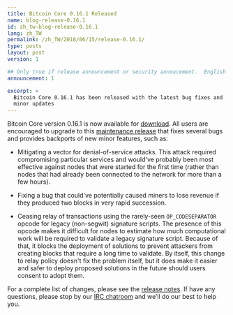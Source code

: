 ```yaml
---
title: Bitcoin Core 0.16.1 Released
name: blog-release-0.16.1
id: zh_tw-blog-release-0.16.1
lang: zh_TW
permalink: /zh_TW/2018/06/15/release-0.16.1/
type: posts
layout: post
version: 1

## Only true if release announcement or security annoucement.  English posts only
announcement: 1

excerpt: >
  Bitcoin Core 0.16.1 has been released with the latest bug fixes and
  minor updates
---
```

Bitcoin Core version 0.16.1 is now available for [download][download
page].  All users are encouraged to upgrade to this [maintenance
release][] that fixes several bugs and provides backports of new minor
features, such as:

- Mitigating a vector for denial-of-service attacks.  This attack required
  compromising particular services and would've probably been most
  effective against nodes that were started for the first time (rather
  than nodes that had already been connected to the network for more
  than a few hours).

- Fixing a bug that could've potentially caused miners to lose revenue if
  they produced two blocks in very rapid succession.

- Ceasing relay of transactions using the rarely-seen `OP_CODESEPARATOR` opcode for legacy
  (non-segwit) signature scripts.  The presence of this opcode makes it
  difficult for nodes to estimate how much computational work will be
  required to validate a legacy signature script.  Because of that, it
  blocks the deployment of solutions to prevent attackers from creating
  blocks that require a long time to validate.  By itself, this change
  to relay policy doesn't fix the problem itself, but it does make it
  easier and safer to deploy proposed solutions in the future should
  users consent to adopt them.

For a complete list of changes, please see the [release notes][].  If
have any questions, please stop by our [IRC chatroom][irc] and we’ll do
our best to help you.

[release notes]: /en/releases/0.16.1/
[IRC]: https://en.bitcoin.it/wiki/IRC_channels
[download page]: /zh_TW/download
[maintenance release]: /en/lifecycle/#maintenance-releases
